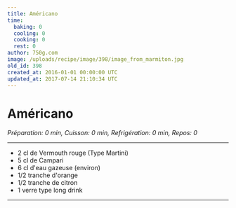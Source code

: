 ```yaml
---
title: Américano
time:
  baking: 0
  cooling: 0
  cooking: 0
  rest: 0
author: 750g.com
image: /uploads/recipe/image/398/image_from_marmiton.jpg
old_id: 398
created_at: 2016-01-01 00:00:00 UTC
updated_at: 2017-07-14 21:10:34 UTC
---
```


# Américano

_Préparation: 0 min, Cuisson: 0 min, Refrigération: 0 min, Repos: 0_

---

- 2 cl de Vermouth rouge (Type Martini)
- 5 cl de Campari
- 6 cl d'eau gazeuse (environ)
- 1/2 tranche d'orange
- 1/2 tranche de citron
- 1 verre type long drink

---
